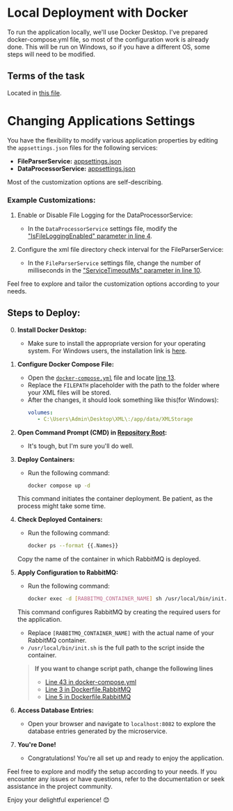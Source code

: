 # Local Deployment with Docker

To run the application locally, we'll use Docker Desktop. I've prepared docker-compose.yml file, so most of the configuration work is already done. This will be run on Windows, so if you have a different OS, some steps will need to be modified.

## Terms of the task
Located in [this file](test_task(C#).pdf).

# Changing Applications Settings

You have the flexibility to modify various application properties by editing the `appsettings.json` files for the following services:

- **FileParserService:** [appsettings.json](LabinventTestTask.FileParserService/appsettings.json)
- **DataProcessorService:** [appsettings.json](LabinventTestTask.DataProcessorService/appsettings.json)

Most of the customization options are self-describing.

### Example Customizations:

1. Enable or Disable File Logging for the DataProcessorService:
   - In the `DataProcessorService` settings file, modify the ["IsFileLoggingEnabled" parameter in line 4](LabinventTestTask.DataProcessorService/appsettings.json#L4).

2. Configure the xml file directory check interval for the FileParserService:
   - In the `FileParserService` settings file, change the number of milliseconds in the ["ServiceTimeoutMs" parameter in line 10](LabinventTestTask.FileParserService/appsettings.json#L10).

Feel free to explore and tailor the customization options according to your needs.

## Steps to Deploy:

0. **Install Docker Desktop:**
   - Make sure to install the appropriate version for your operating system. For Windows users, the installation link is [here](https://docs.docker.com/desktop/install/windows-install/).

1. **Configure Docker Compose File:**
   - Open the [`docker-compose.yml`](docker-compose.yml) file and locate [line 13](docker-compose.yml#L13).
   - Replace the `FILEPATH` placeholder with the path to the folder where your XML files will be stored.
   - After the changes, it should look something like this(for Windows):
     ```yml
     volumes:
        - C:\Users\Admin\Desktop\XML\:/app/data/XMLStorage
     ```

2. **Open Command Prompt (CMD) in [Repository Root](.):**
   - It's tough, but I'm sure you'll do well.

3. **Deploy Containers:**
   - Run the following command:
     ```bash
     docker compose up -d
     ```
   This command initiates the container deployment. Be patient, as the process might take some time.

4. **Check Deployed Containers:**
   - Run the following command:
     ```bash
     docker ps --format {{.Names}}
     ```
   Copy the name of the container in which RabbitMQ is deployed.

5. **Apply Configuration to RabbitMQ:**
   - Run the following command:
     ```bash
     docker exec -d [RABBITMQ_CONTAINER_NAME] sh /usr/local/bin/init.sh
     ```
   This command configures RabbitMQ by creating the required users for the application.
     - Replace `[RABBITMQ_CONTAINER_NAME]` with the actual name of your RabbitMQ container.
     - `/usr/local/bin/init.sh` is the full path to the script inside the container.
   
      >**If you want to change script path, change the following lines**
      >- [Line 43 in docker-compose.yml](docker-compose.yml#L43)
      >- [Line 3 in Dockerfile.RabbitMQ](Docker/Dockerfile.RabbitMQ#L3)
      >- [Line 5 in Dockerfile.RabbitMQ](Docker/Dockerfile.RabbitMQ#L5)

6. **Access Database Entries:**
   - Open your browser and navigate to `localhost:8082` to explore the database entries generated by the microservice.

7. **You're Done!**
   - Congratulations! You're all set up and ready to enjoy the application.

Feel free to explore and modify the setup according to your needs. If you encounter any issues or have questions, refer to the documentation or seek assistance in the project community.

Enjoy your delightful experience! 😊

